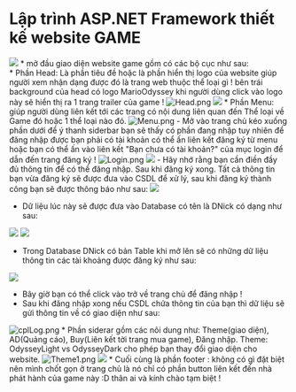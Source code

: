 # Lập trình ASP.NET Framework thiết kế website GAME
<img src="https://scontent.fdad2-1.fna.fbcdn.net/v/t1.15752-9/62315682_317366229192806_1863600345687523328_n.png?_nc_cat=108&_nc_oc=AQkHrs6cHIdEox6o4UOfkyF0XTN_Q5nEaqrIprZLtPK4GldXQZiBHMZZvhkMKkurnsc&_nc_ht=scontent.fdad2-1.fna&oh=8b07207d8544adac8aa7ab8cb530adff&oe=5D85FFBE" border="0" />
* mở đầu giao diện website game gồm có các bộ cục như sau:<br/>
* Phần Head: Là phần tiêu đề hoặc là phần hiển thị logo của website giúp người xem nhận dạng được đó là trang web thuộc thể loại gì !
bên trái background của head có logo MarioOdyssey khi người dùng click vào logo này sẽ hiển thị ra 1 trang trailer của game !
<img src="https://www.upsieutoc.com/images/2019/06/13/Head.png" alt="Head.png" border="0" />
<img src="https://scontent.fdad2-1.fna.fbcdn.net/v/t1.15752-9/62614834_465592473984104_6099061754564706304_n.png?_nc_cat=108&_nc_oc=AQkumIN6VK0D9AIuN876vH_HhTkaxHgh7IZb7Y8iKSKjW4ZAfoJgy_VQcISu66KnqC4&_nc_ht=scontent.fdad2-1.fna&oh=bb16e0b537132f491623b5204839c7b7&oe=5D8FBF4F" border="0" />
* Phần Menu: giúp người dùng liên kết tới các trang có nội dung liên quan đến Thể loại về Game đó hoặc 1 thể loại nào đó.
<img src="https://www.upsieutoc.com/images/2019/06/13/Menu.png" alt="Menu.png" border="0" />
- Mở vào trang chủ kéo xuống phần dưới để ý thanh siderbar bạn sẽ thấy có phần đang nhập tuy nhiên để đăng nhập được bạn phải có tài khoản có thể ấn liên kết đăng ký từ menu hoặc bạn có thể ấn vào liên kết "Bạn chưa có tài khoản?" của mục login để dẫn đến trang đăng ký !
<img src="https://www.upsieutoc.com/images/2019/06/13/Login.png" alt="Login.png" border="0" />
<img src="https://scontent.fdad1-1.fna.fbcdn.net/v/t1.15752-9/62608151_539208893281313_3663108852921925632_n.png?_nc_cat=104&_nc_oc=AQm70r_JRSEX0pk0_yefondEcxVPNIuF_cScLm1mH1ybCi_U0qFPCmcWhZ5DAofvTfY&_nc_ht=scontent.fdad1-1.fna&oh=2d7783d74865c2a340230ef53ffd3c2e&oe=5D9C1870" border="0" />
- Hãy nhớ rằng bạn cần điền đầy đủ thông tin để có thể đăng nhập. Sau khi đăng ký xong. Tất cả thông tin bạn vừa đăng ký sẽ được đưa vào CSDL để xử lý, sau khi đăng ký thành công bạn sẽ được thông báo như sau:
<img src="https://scontent.fdad2-1.fna.fbcdn.net/v/t1.15752-9/62568983_1980696768700973_449492246199271424_n.png?_nc_cat=108&_nc_oc=AQl3hoB4JHUXhYI4GTlXaA92zC043GXaCUrBOtbQAA8JO1qtbV-5cXrJKOsOvAPujrY&_nc_ht=scontent.fdad2-1.fna&oh=183d284fe11cd3452ea35223fd73fda9&oe=5D837E97" border="0" />

- Dữ liệu lúc này sẽ được đưa vào Database có tên là DNick có dạng như sau:

<img src="https://scontent.fdad2-1.fna.fbcdn.net/v/t1.15752-9/64646809_338346140394307_7351081434729152512_n.png?_nc_cat=107&_nc_oc=AQnwOvXJ20zghb6Fu6ZH-Cf33f28yvaQNu7JrbTltEh1svOaZHFAoVrVtrHwr7yZtrg&_nc_ht=scontent.fdad2-1.fna&oh=3f0d9bd7b2935ecb45825ab9334d57d7&oe=5D836804" border="0" />

<img src="https://scontent.fdad2-1.fna.fbcdn.net/v/t1.15752-9/64792032_1357940221026570_5459681264678207488_n.png?_nc_cat=107&_nc_oc=AQm77lmLq_IbDhteTBDHEvB2dRc7gR4wUBHOkr_b8S7ACG1M3jSBKjcAsB1WGN9W75w&_nc_ht=scontent.fdad2-1.fna&oh=71421df68364013e44e03903d6cc5278&oe=5D7DAE59" border="0" />

- Trong Database DNick có bản Table khi mở lên sẽ có những dữ liệu thông tin các tài khoảng được đăng ký như sau: 

<img src="https://scontent.fdad2-1.fna.fbcdn.net/v/t1.15752-9/64744336_2356334671247243_8686770406419333120_n.png?_nc_cat=111&_nc_oc=AQmo5nJjykTc-wXmTQNolJpnh99B8JRQtCEpOOM9dctK2HHtOfwvz6sBfW06-q1TTTo&_nc_ht=scontent.fdad2-1.fna&oh=575b67ffa2cc50dfb3b3f2c0bb893ec6&oe=5D835C2A" border="0" />

- Bây giờ bạn có thể click vào trở về trang chủ để đăng nhập !
- Sau khi đăng nhập xong nếu CSDL chứa thông tin của bạn thì dữ liệu sẽ gửi thông tin về có giao diện như sau:
<img src="https://www.upsieutoc.com/images/2019/06/13/cplLog.png" alt="cplLog.png" border="0" />
* Phần siderar gồm các nôi dung như: Theme(giao diện), AD(Quảng cáo), Buy(Liên kết tời trang mua game), Đăng nhập.
Theme: OdysseyLight vs OdysseyDark cho phép bạn thay đổi giao diện cho website.
<img src="https://www.upsieutoc.com/images/2019/06/13/Theme1.png" alt="Theme1.png" border="0" />
<img src="https://scontent.fdad1-1.fna.fbcdn.net/v/t1.15752-9/62361807_346602279384755_2863034309139234816_n.png?_nc_cat=106&_nc_oc=AQn-_fgAXySqyFhqXHXefeJ5s6jy46hUHnEZyXLteC82k-fWFyiHOjG9LZKDRwCbRT0&_nc_ht=scontent.fdad1-1.fna&oh=2369e87f0ce6d4a5ead9e771ebf8b323&oe=5D88228B" border="0" />
* Cuối cùng là phần footer : không có gì đặt biệt nên mình chốt gọn ở trang chủ là nó chỉ có phần button liên kết đến nhà phát hành của game này :D thân ai và kính chào tạm biệt !
